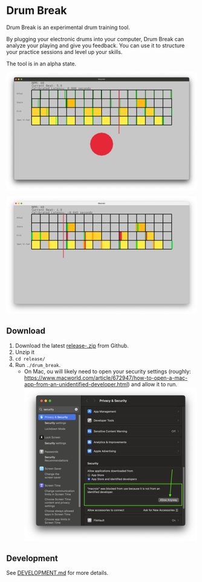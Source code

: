 # Drum Break

Drum Break is an experimental drum training tool.

By plugging your electronic drums into your computer, Drum Break can analyze your playing and give you feedback.
You can use it to structure your practice sessions and level up your skills.

The tool is in an alpha state.

![work in progress screenshot](./screenshot.png)

![scoring hits](./scores.png)

## Download

1. Download the latest [release-<version>.zip](https://github.com/nathanleiby/drum-break/releases) from Github.
2. Unzip it
3. `cd release/`
4. Run `./drum_break`.
   - On Mac, ou will likely need to open your security settings (roughly: https://www.macworld.com/article/672947/how-to-open-a-mac-app-from-an-unidentified-developer.html) and allow it to run.
     ![mac security settings](./mac-security-settings.png)

## Development

See [DEVELOPMENT.md](./DEVELOPMENT.md) for more details.
